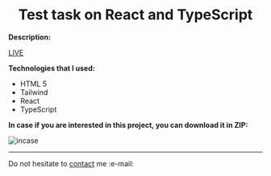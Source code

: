 <h1 align = "center">Test task on React and TypeScript</h1>
<p><b>Description: </b></p> 
<a href = "https://vladyslavos.github.io/Test_Task/">LIVE</a>

<b>Technologies that I used:</b>

<ul>
  <li>HTML 5</li>
  <li>Tailwind</li>
  <li>React</li>
  <li>TypeScript</li>
</ul>

<b>In case if you are interested in this project, you can download it in ZIP:</b>

![incase](https://user-images.githubusercontent.com/67589338/126912295-1e69ace5-af2d-4a8c-96a9-41aa909c8c43.png)

<hr>

<p>Do not hesitate to <a href="mailto:vladyslawork@gmail.com">contact</a> me :e-mail:</p>
